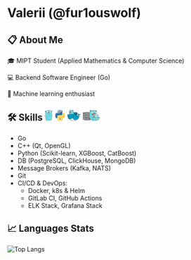 # Valerii (@fur1ouswolf)

## 📋 About Me

🎓 MIPT Student (Applied Mathematics & Computer Science)

💻 Backend Software Engineer (Go)

🤖 Machine learning enthusiast

<div>
    <h2>🛠️ Skills 
    <img src="https://github.com/fur1ouswolf/fur1ouswolf/blob/main/assets/gopher.png" width="18" height="24"/>
    <img src="https://github.com/fur1ouswolf/fur1ouswolf/blob/main/assets/goppy.png" width="24" height="24"/>
    <img src="https://github.com/fur1ouswolf/fur1ouswolf/blob/main/assets/godocker.png" width="30" height="24"/>
    <img src="https://github.com/fur1ouswolf/fur1ouswolf/blob/main/assets/goserver.png" width="39" height="24"/>
    </h2>
</div>

- Go
- C++ (Qt, OpenGL)
- Python (Scikit-learn, XGBoost, CatBoost)
- DB (PostgreSQL, ClickHouse, MongoDB)
- Message Brokers (Kafka, NATS)
- Git
- CI/CD & DevOps:
  - Docker, k8s & Helm
  - GitLab CI, GitHub Actions
  - ELK Stack, Grafana Stack

## 📈 Languages Stats

![Top Langs](https://github-readme-stats.vercel.app/api/top-langs/?username=fur1ouswolf&theme=tokyonight&bg_color=DEG,0F1116,0F1116,2e91e6&border_radius=5&hide=jupyter%20notebook,c%23&layout=donut)

<img src="https://komarev.com/ghpvc/?username=fur1ouswolf&style=for-the-badge&color=2e91e6" alt=""/>
